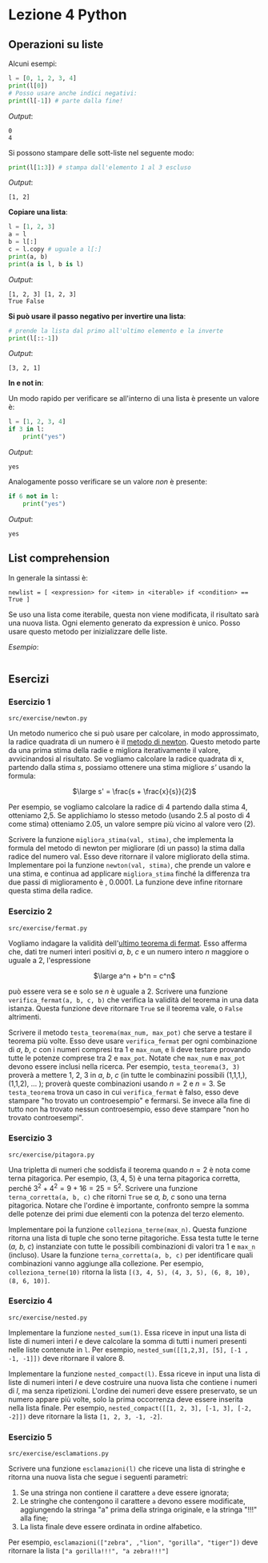 # Lezione 4 Python

## Operazioni su liste

Alcuni esempi:
```Python
l = [0, 1, 2, 3, 4]
print(l[0])
# Posso usare anche indici negativi:
print(l[-1]) # parte dalla fine!
```
*Output*:
```
0 
4
```
Si possono stampare delle sott-liste nel seguente modo:
```Python
print(l[1:3]) # stampa dall'elemento 1 al 3 escluso
```
*Output*:
```
[1, 2]
```
**Copiare una lista**:
```Python
l = [1, 2, 3]
a = l
b = l[:]
c = l.copy # uguale a l[:]
print(a, b)
print(a is l, b is l)
```
*Output*:
```
[1, 2, 3] [1, 2, 3]
True False
```
**Si può usare il passo negativo per invertire una lista**:
```Python
# prende la lista dal primo all'ultimo elemento e la inverte
print(l[::-1]) 
```
*Output*:
```
[3, 2, 1]
```
**In e not in**:

Un modo rapido per verificare se all'interno di una lista è presente un valore è:
```Python
l = [1, 2, 3, 4]
if 3 in l:
    print("yes")
```
*Output*:
```
yes
```
Analogamente posso verificare se un valore *non* è presente:
```Python
if 6 not in l:
    print("yes")
```
*Output*:
```
yes
```
## List comprehension
In generale la sintassi è:

`newlist = [ <expression> for <item> in <iterable> if <condition> == True ]`

Se uso una lista come iterabile, questa non viene modificata, il risultato sarà una nuova lista.
Ogni elemento generato da expression è unico. Posso usare questo metodo per inizializzare delle liste.

*Esempio*:
```Python

```
## Esercizi

### Esercizio 1 

`src/exercise/newton.py`

Un metodo numerico che si può usare per calcolare, in modo approssimato, la radice quadrata di un numero è il [metodo di newton](https://en.wikipedia.org/wiki/Newton%27s_method). Questo metodo parte da una prima stima della radie e migliora iterativamente il valore, avvicinandosi al risultato. Se vogliamo calcolare la radice quadrata di x, partendo dalla stima *s*, possiamo ottenere una stima migliore *s'* usando la formula:
<center>

$\large s' = \frac{s + \frac{x}{s}}{2}$
</center>
Per esempio, se vogliamo calcolare la radice di 4 partendo dalla stima 4, otteniamo 2,5. Se applichiamo lo stesso metodo (usando 2.5 al posto di 4 come stima) otteniamo 2.05, un valore sempre più vicino al valore vero (2).

Scrivere la funzione `migliora_stima(val, stima)`, che implementa la formula del metodo di newton per migliorare (di un passo) la stima dalla radice del numero val. Esso deve ritornare il valore migliorato della stima. Implementare poi la funzione `newton(val, stima)`, che prende un valore e una stima, e continua ad applicare `migliora_stima` finché la differenza tra due passi di miglioramento è , 0.0001. La funzione deve infine ritornare questa stima della radice.

### Esercizio 2  
`src/exercise/fermat.py`

Vogliamo indagare la validità dell'[ultimo teorema di fermat](https://en.wikipedia.org/wiki/Fermat%27s_Last_Theorem). Esso afferma che, dati tre numeri interi positivi *a*, *b*, *c* e un numero intero *n* maggiore o uguale a 2, l'espressione
<center>

$\large a^n + b^n = c^n$
</center>

può essere vera se e solo se *n* è uguale a 2. Scrivere una funzione `verifica_fermat(a, b, c, b)` che verifica la validità del teorema in una data istanza. Questa funzione deve ritornare `True` se il teorema vale, o `False` altrimenti.

Scrivere il metodo `testa_teorema(max_num, max_pot)` che serve a testare il teorema più volte. Esso deve usare `verifica_fermat` per ogni combinazione di *a*, *b*, *c* con i numeri compresi tra 1 e `max_num`, e li deve testare provando tutte le potenze comprese tra 2 e `max_pot`. Notate che `max_num` e `max_pot` devono essere inclusi nella ricerca. Per esempio, `testa_teorema(3, 3)` proverà a mettere 1, 2, 3 in *a*, *b*, *c* (in tutte le combinazini possibili (1,1,1,), (1,1,2), ... ); proverà queste combinazioni usando $n = 2$ e $n = 3$. Se `testa_teorema` trova un caso in cui `verifica_fermat` è falso, esso deve stampare "ho trovato un controesempio" e fermarsi. Se invece alla fine di tutto non ha trovato nessun controesempio, esso deve stampare "non ho trovato controesempi".

### Esercizio 3

`src/exercise/pitagora.py`

Una tripletta di numeri che soddisfa il teorema quando $n = 2$ è nota come terna pitagorica. Per esempio, (3, 4, 5) è una terna pitagorica corretta, perché $3^2 + 4^2 = 9 + 16 = 25 = 5^2$.
Scrivere una funzione `terna_corretta(a, b, c)` che ritorni `True` se *a, b, c* sono una terna pitagorica. Notare che l'ordine è importante, confronto sempre la somma delle potenze dei primi due elementi con la potenza del terzo elemento.

Implementare poi la funzione `colleziona_terne(max_n)`. Questa funzione ritorna una lista di tuple che sono terne pitagoriche. Essa testa tutte le terne (*a, b, c*) instanziate con tutte le possibili combinazioni di valori tra 1 e `max_n` (incluso). Usare la funzione `terna_corretta(a, b, c)` per identificare quali combinazioni vanno aggiunge alla collezione. Per esempio, `colleziona_terne(10)` ritorna la lista `[(3, 4, 5), (4, 3, 5), (6, 8, 10), (8, 6, 10)]`.

### Esercizio 4

`src/exercise/nested.py`

Implementare la funzione `nested_sum(1)`. Essa riceve in input una lista di liste di numeri interi *l* e deve calcolare la somma di tutti i numeri presenti nelle liste contenute in `l`. Per esempio, `nested_sum([[1,2,3], [5], [-1 , -1, -1]])` deve ritornare il valore 8.

Implementare la funzione `nested_compact(l)`. Essa riceve in input una lista di liste di numeri interi *l* e deve costruire una nuova lista che contiene i numeri di *l*, ma senza ripetizioni. L'ordine dei numeri deve essere preservato, se un numero appare più volte, solo la prima occorrenza deve essere inserita nella lista finale. Per esempio, `nested_compact([[1, 2, 3], [-1, 3], [-2, -2]])` deve ritornare la lista `[1, 2, 3, -1, -2]`.

### Esercizio 5

`src/exercise/esclamations.py`

Scrivere una funzione `esclamazioni(l)` che riceve una lista di stringhe e ritorna una nuova lista che segue i seguenti parametri:
1. Se una stringa non contiene il carattere `a` deve essere ignorata;
2. Le stringhe che contengono il carattere `a` devono essere modificate, aggiungendo la stringa "a" prima della stringa originale, e la stringa "!!!" alla fine;
3. La lista finale deve essere ordinata in ordine alfabetico.

Per esempio, `esclamazioni(["zebra", ,"lion", "gorilla", "tiger"])` deve ritornare la lista `["a gorilla!!!", "a zebra!!!"]`


